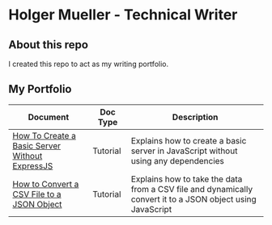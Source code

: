 # Holger Mueller - Technical Writer

## About this repo

I created this repo to act as my writing portfolio.

## My Portfolio

| Document                                                                                                                                    | Doc Type | Description                                                                                                |
| ------------------------------------------------------------------------------------------------------------------------------------------- | -------- | ---------------------------------------------------------------------------------------------------------- |
| [How To Create a Basic Server Without ExpressJS](https://github.com/Holgermueller/demo-code-files/blob/master/basic-server/BasicServer.md)  | Tutorial | Explains how to create a basic server in JavaScript without using any dependencies                         |
| [How to Convert a CSV File to a JSON Object](https://github.com/Holgermueller/demo-code-files/blob/master/convert-csv-to-json/csvToJson.md) | Tutorial | Explains how to take the data from a CSV file and dynamically convert it to a JSON object using JavaScript |
